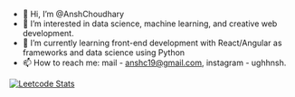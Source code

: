 - 👋 Hi, I’m @AnshChoudhary
- 👀 I’m interested in data science, machine learning, and creative web development.
- 🌱 I’m currently learning front-end development with React/Angular as frameworks and data science using Python
- 📫 How to reach me: mail - anshc19@gmail.com, instagram - ughhnsh.

<!---
AnshChoudhary/AnshChoudhary is a ✨ special ✨ repository because its `README.md` (this file) appears on your GitHub profile.
You can click the Preview link to take a look at your changes.
--->
[![Leetcode Stats](https://leetcard.jacoblin.cool/ughhnsh?ext=activity)](https://leetcode.com/ughhnsh)

